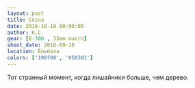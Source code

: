 ```yaml
---
layout: post
title: Сосна
date: 2016-10-18 00:00:00
author: К.С.
gear: [E-300 , 35mm macro]
shoot_date: 2016-09-16
location: Ёльбаза
colors: ['190f08', '050301']
---
```


Тот странный момент, когда лишайники больше, чем дерево.
